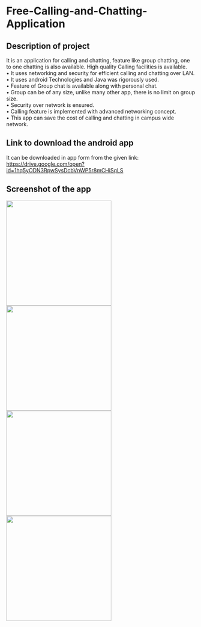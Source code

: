 # Free-Calling-and-Chatting-Application

## Description of project

It is an application for calling and chatting, feature like group chatting, one to one chatting is also available. High quality Calling facilities is available.\
• It uses networking and security for efficient calling and chatting over LAN. \
• It uses android Technologies and Java was rigorously used. \
• Feature of Group chat is available along with personal chat. \
• Group can be of any size, unlike many other app, there is no limit on group size. \
• Security over network is ensured. \
• Calling feature is implemented with advanced networking concept. \
• This app can save the cost of calling and chatting in campus wide network.

## Link to download the android app

It can be downloaded in app form from the given link:\
https://drive.google.com/open?id=1hq5yODN3RpwSysDcbVnWP5r8mCHiSqLS    

## Screenshot of the app
<img src="https://user-images.githubusercontent.com/40437267/83423648-e54f4700-a448-11ea-9b8a-722c793a36b4.jpg" width="280">           <img src="https://user-images.githubusercontent.com/40437267/83423172-3dd21480-a448-11ea-9d7b-7f8027081bf0.jpg" width="280"> <img src="https://user-images.githubusercontent.com/40437267/83423925-4aa33800-a449-11ea-8430-8d167a9fb8a3.jpg" width="280"> <img src="https://user-images.githubusercontent.com/40437267/83423986-61e22580-a449-11ea-9e4b-3ac0fa38f6b9.jpg" width="280">
